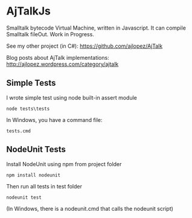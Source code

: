 # AjTalkJs

Smalltalk bytecode Virtual Machine, written in Javascript. It can compile Smalltalk fileOut. Work in Progress.

See my other project (in C#): https://github.com/ajlopez/AjTalk

Blog posts about AjTalk implementations: http://ajlopez.wordpress.com/category/ajtalk

## Simple Tests

I wrote simple test using node built-in assert module

```
node tests\tests
```

In Windows, you have a command file:

```
tests.cmd
```

## NodeUnit Tests

Install NodeUnit using npm from project folder

```
npm install nodeunit
```

Then run all tests in test folder

```
nodeunit test
```

(In Windows, there is a nodeunit.cmd that calls the nodeunit script)


